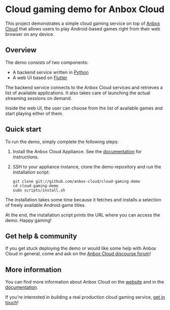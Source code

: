 # Cloud gaming demo for Anbox Cloud

This project demonstrates a simple cloud gaming service on top of [Anbox Cloud](https://anbox-cloud.io)
that allows users to play Android-based games right from their web browser on any device.

## Overview

The demo consists of two components:

* A backend service written in [Python](https://www.python.org/)
* A web UI based on [Flutter](https://flutter.dev/)

The backend service connects to the Anbox Cloud services and retrieves a list of available applications.
It also takes care of launching the actual streaming sessions on demand.

Inside the web UI, the user can choose from the list of available games and start playing either of them.

## Quick start

To run the demo, simply complete the following steps:

1. Install the Anbox Cloud Appliance. See the [documentation](https://anbox-cloud.io/docs/tut/installing-appliance) for instructions.
2. SSH to your appliance instance, clone the demo repository and run the installation script:

    ```
    git clone git://github.com/anbox-cloud/cloud-gaming-demo
    cd cloud-gaming-demo
    sudo scripts/install.sh
    ```

The installation takes some time because it fetches and installs a selection of freely available Android
game titles.

At the end, the installation script prints the URL where you can access the demo. Happy gaming!

## Get help & community

If you get stuck deploying the demo or would like some help with Anbox Cloud in general, come and ask on the [Anbox Cloud discourse forum](https://discourse.ubuntu.com/c/anbox-cloud)!

## More information

You can find more information about Anbox Cloud on the [website](https://anbox-cloud.io) and in the
[documentation](https://anbox-cloud.io/docs).

If you're interested in building a real production cloud gaming service, [get in touch](https://anbox-cloud.io/contact-us)!